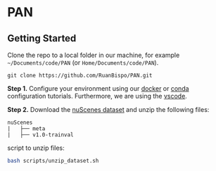 # PAN

## Getting Started
Clone the repo to a local folder in our machine, for example `~/Documents/code/PAN` (or `Home/Documents/code/PAN`).
```
git clone https://github.com/RuanBispo/PAN.git
```

**Step 1.** Configure your environment using our [docker](docs/docker_config.md) or [conda](docs/conda_config.md) configuration tutorials. Furthermore, we are using the [vscode](docs/vscode_config.md).

**Step 2.** Download the [nuScenes dataset](https://www.nuscenes.org/nuscenes#download) and unzip the following files:
```
nuScenes
|   ├── meta
|   ├── v1.0-trainval
```
script to unzip files:
```bash
bash scripts/unzip_dataset.sh
```
